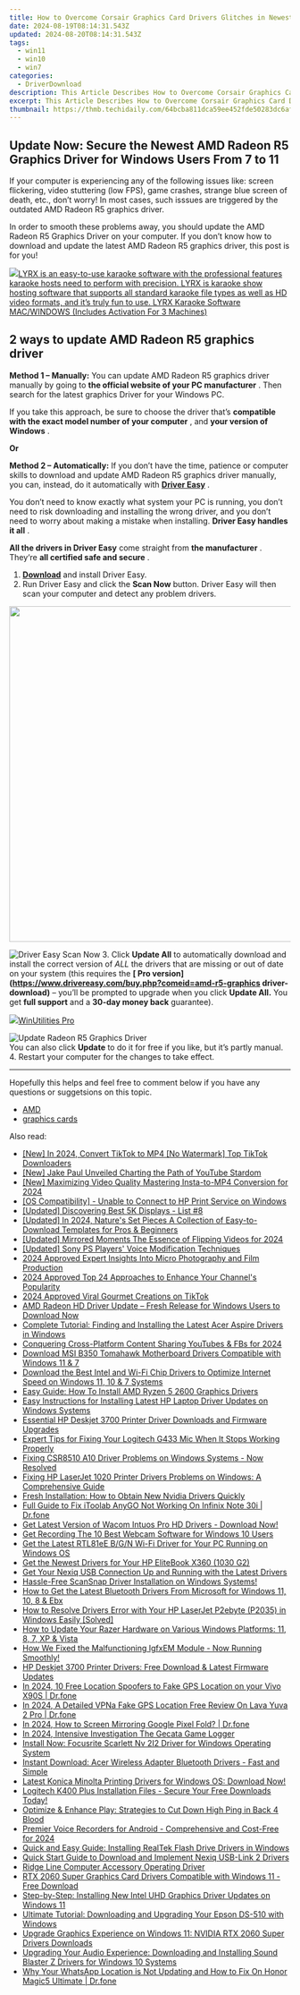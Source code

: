 ```yaml
---
title: How to Overcome Corsair Graphics Card Drivers Glitches in Newest Windows Systems
date: 2024-08-19T08:14:31.543Z
updated: 2024-08-20T08:14:31.543Z
tags:
  - win11
  - win10
  - win7
categories:
  - DriverDownload
description: This Article Describes How to Overcome Corsair Graphics Card Drivers Glitches in Newest Windows Systems
excerpt: This Article Describes How to Overcome Corsair Graphics Card Drivers Glitches in Newest Windows Systems
thumbnail: https://thmb.techidaily.com/64bcba811dca59ee452fde50283dc6af9516c46b5a87dc01f6fa89f4e4093f9a.jpg
---
```


## Update Now: Secure the Newest AMD Radeon R5 Graphics Driver for Windows Users From 7 to 11

If your computer is experiencing any of the following issues like: screen flickering, video stuttering (low FPS), game crashes, strange blue screen of death, etc., don’t worry! In most cases, such isssues are triggered by the outdated AMD Radeon R5 graphics driver.

 In order to smooth these problems away, you should update the AMD Radeon R5 Graphics Driver on your computer. If you don’t know how to download and update the latest AMD Radeon R5 graphics driver, this post is for you!

<!-- affiliate ads begin -->
<a href="https://shop.pcdj.com/order/checkout.php?PRODS=4698998&QTY=1&AFFILIATE=108875&CART=1"> <img src="https://secure.avangate.com/images/merchant/47f4b6321e9fd8e8f7326a6adc1a7c1e/products/MacBook_Pro_lyrx-withsinger-tv.png" border="0">LYRX is an easy-to-use karaoke software with the professional features karaoke hosts need to perform with precision. LYRX is karaoke show hosting software that supports all standard karaoke file types as well as HD video formats, and it’s truly fun to use. 
LYRX Karaoke Software MAC/WINDOWS (Includes Activation For 3 Machines)</a>
<!-- affiliate ads end -->
## 2 ways to update AMD Radeon R5 graphics driver

**Method 1 – Manually:**  You can update AMD Radeon R5 graphics driver manually by going to **the official website of your PC manufacturer** . Then search for the latest graphics Driver for your Windows PC.

 If you take this approach, be sure to choose the driver that’s **compatible with the exact model number of your computer** , and **your version of Windows** .

**Or**

**Method 2 – Automatically:** If you don’t have the time, patience or computer skills to download and update AMD Radeon R5 graphics driver manually, you can, instead, do it automatically with **[Driver Easy](https://tools.techidaily.com/drivereasy/download/)**  .

 You don’t need to know exactly what system your PC is running, you don’t need to risk downloading and installing the wrong driver, and you don’t need to worry about making a mistake when installing. **Driver Easy handles it all** .

**All the drivers in Driver Easy** come straight from **the manufacturer** . They‘re **all certified safe and secure** .

1. **[Download](https://tools.techidaily.com/drivereasy/download/)**  and install Driver Easy.
2. Run Driver Easy and click the **Scan Now** button. Driver Easy will then scan your computer and detect any problem drivers.  
<!-- affiliate ads begin -->
<a href="https://appsumo.8odi.net/c/5597632/2082529/7443" target="_top" id="2082529"><img src="//a.impactradius-go.com/display-ad/7443-2082529" border="0" alt="" width="1200" height="600"/></a><img height="0" width="0" src="https://appsumo.8odi.net/i/5597632/2082529/7443" style="position:absolute;visibility:hidden;" border="0" />
<!-- affiliate ads end -->
![Driver Easy Scan Now](https://images.drivereasy.com/wp-content/uploads/2021/03/Driver-Easy-Scan-Now.jpg)
3. Click **Update All** to automatically download and install the correct version of _ALL_ the drivers that are missing or out of date on your system (this requires the **[ Pro version](<https://www.drivereasy.com/buy.php?comeid=amd-r5-graphics> driver-download)**  – you’ll be prompted to upgrade when you click **Update All.**  You get **full support** and a **30-day money back** guarantee).  
<!-- affiliate ads begin -->
<a href="https://secure.2checkout.com/order/checkout.php?PRODS=4665597&QTY=1&AFFILIATE=108875&CART=1"><img src="https://www.pcclean.io/wp-content/uploads/2018/03/winutilities-box-130521.png" border="0">WinUtilities Pro</a>
<!-- affiliate ads end -->
![Update Radeon R5 Graphics Driver](https://images.drivereasy.com/wp-content/uploads/2021/03/Update-Radeon-R5-Graphics-Driver.jpg)  
 You can also click **Update** to do it for free if you like, but it’s partly manual.
4. Restart your computer for the changes to take effect.

---

 Hopefully this helps and feel free to comment below if you have any questions or suggetsions on this topic.

* [AMD](https://tools.techidaily.com/drivereasy/download/)
* [graphics cards](https://tools.techidaily.com/drivereasy/download/)

<ins class="adsbygoogle"
     style="display:block"
     data-ad-format="autorelaxed"
     data-ad-client="ca-pub-7571918770474297"
     data-ad-slot="1223367746"></ins>



<ins class="adsbygoogle"
     style="display:block"
     data-ad-client="ca-pub-7571918770474297"
     data-ad-slot="8358498916"
     data-ad-format="auto"
     data-full-width-responsive="true"></ins>

<span class="atpl-alsoreadstyle">Also read:</span>
<div><ul>
<li><a href="https://tiktok-video-recordings.techidaily.com/new-in-2024-convert-tiktok-to-mp4-no-watermark-top-tiktok-downloaders/"><u>[New] In 2024, Convert TikTok to MP4 [No Watermark]  Top TikTok Downloaders</u></a></li>
<li><a href="https://youtube-blog.techidaily.com/ake-paul-unveiled-charting-the-path-of-youtube-stardom/"><u>[New] Jake Paul Unveiled  Charting the Path of YouTube Stardom</u></a></li>
<li><a href="https://instagram-clips.techidaily.com/new-maximizing-video-quality-mastering-insta-to-mp4-conversion-for-2024/"><u>[New] Maximizing Video Quality  Mastering Insta-to-MP4 Conversion for 2024</u></a></li>
<li><a href="https://printer-issues.techidaily.com/os-compatibility-unable-to-connect-to-hp-print-service-on-windows/"><u>[OS Compatibility] - Unable to Connect to HP Print Service on Windows</u></a></li>
<li><a href="https://vp-tips.techidaily.com/updated-discovering-best-5k-displays-list-8/"><u>[Updated] Discovering Best 5K Displays - List #8</u></a></li>
<li><a href="https://fox-blue.techidaily.com/updated-in-2024-natures-set-pieces-a-collection-of-easy-to-download-templates-for-pros-and-beginners/"><u>[Updated] In 2024, Nature's Set Pieces  A Collection of Easy-to-Download Templates for Pros & Beginners</u></a></li>
<li><a href="https://snapchat-videos.techidaily.com/updated-mirrored-moments-the-essence-of-flipping-videos-for-2024/"><u>[Updated] Mirrored Moments  The Essence of Flipping Videos for 2024</u></a></li>
<li><a href="https://extra-skills.techidaily.com/updated-sony-ps-players-voice-modification-techniques/"><u>[Updated] Sony PS Players' Voice Modification Techniques</u></a></li>
<li><a href="https://article-files.techidaily.com/2024-approved-expert-insights-into-micro-photography-and-film-production/"><u>2024 Approved  Expert Insights Into Micro Photography and Film Production</u></a></li>
<li><a href="https://youtube-zero.techidaily.com/approved-top-24-approaches-to-enhance-your-channels-popularity/"><u>2024 Approved  Top 24 Approaches to Enhance Your Channel's Popularity</u></a></li>
<li><a href="https://tiktok-videos.techidaily.com/2024-approved-viral-gourmet-creations-on-tiktok/"><u>2024 Approved  Viral Gourmet Creations on TikTok</u></a></li>
<li><a href="https://win-dash.techidaily.com/amd-radeon-hd-driver-update-fresh-release-for-windows-users-to-download-now/"><u>AMD Radeon HD Driver Update – Fresh Release for Windows Users to Download Now</u></a></li>
<li><a href="https://win-dash.techidaily.com/complete-tutorial-finding-and-installing-the-latest-acer-aspire-drivers-in-windows/"><u>Complete Tutorial: Finding and Installing the Latest Acer Aspire Drivers in Windows</u></a></li>
<li><a href="https://youtube-docs.techidaily.com/ering-cross-platform-content-sharing-youtubes-and-fbs-for-2024/"><u>Conquering Cross-Platform Content Sharing  YouTubes & FBs for 2024</u></a></li>
<li><a href="https://win-dash.techidaily.com/download-msi-b350-tomahawk-motherboard-drivers-compatible-with-windows-11-and-7/"><u>Download MSI B350 Tomahawk Motherboard Drivers Compatible with Windows 11 & 7</u></a></li>
<li><a href="https://win-dash.techidaily.com/download-the-best-intel-and-wi-fi-chip-drivers-to-optimize-internet-speed-on-windows-11-10-and-7-systems/"><u>Download the Best Intel and Wi-Fi Chip Drivers to Optimize Internet Speed on Windows 11, 10 & 7 Systems</u></a></li>
<li><a href="https://win-dash.techidaily.com/easy-guide-how-to-install-amd-ryzen-5-2600-graphics-drivers/"><u>Easy Guide: How To Install AMD Ryzen 5 2600 Graphics Drivers</u></a></li>
<li><a href="https://win-dash.techidaily.com/easy-instructions-for-installing-latest-hp-laptop-driver-updates-on-windows-systems/"><u>Easy Instructions for Installing Latest HP Laptop Driver Updates on Windows Systems</u></a></li>
<li><a href="https://win-dash.techidaily.com/essential-hp-deskjet-3700-printer-driver-downloads-and-firmware-upgrades/"><u>Essential HP Deskjet 3700 Printer Driver Downloads and Firmware Upgrades</u></a></li>
<li><a href="https://win-dash.techidaily.com/expert-tips-for-fixing-your-logitech-g433-mic-when-it-stops-working-properly/"><u>Expert Tips for Fixing Your Logitech G433 Mic When It Stops Working Properly</u></a></li>
<li><a href="https://win-dash.techidaily.com/fixing-csr8510-a10-driver-problems-on-windows-systems-now-resolved/"><u>Fixing CSR8510 A10 Driver Problems on Windows Systems - Now Resolved</u></a></li>
<li><a href="https://win-dash.techidaily.com/fixing-hp-laserjet-1020-printer-drivers-problems-on-windows-a-comprehensive-guide/"><u>Fixing HP LaserJet 1020 Printer Drivers Problems on Windows: A Comprehensive Guide</u></a></li>
<li><a href="https://win-dash.techidaily.com/fresh-installation-how-to-obtain-new-nvidia-drivers-quickly/"><u>Fresh Installation: How to Obtain New Nvidia Drivers Quickly</u></a></li>
<li><a href="https://fake-location.techidaily.com/full-guide-to-fix-itoolab-anygo-not-working-on-infinix-note-30i-drfone-by-drfone-virtual-android/"><u>Full Guide to Fix iToolab AnyGO Not Working On Infinix Note 30i | Dr.fone</u></a></li>
<li><a href="https://win-dash.techidaily.com/get-latest-version-of-wacom-intuos-pro-hd-drivers-download-now/"><u>Get Latest Version of Wacom Intuos Pro HD Drivers - Download Now!</u></a></li>
<li><a href="https://ai-vdieo-software.techidaily.com/get-recording-the-10-best-webcam-software-for-windows-10-users/"><u>Get Recording The 10 Best Webcam Software for Windows 10 Users</u></a></li>
<li><a href="https://win-dash.techidaily.com/get-the-latest-rtl81ee-bgn-wi-fi-driver-for-your-pc-running-on-windows-os/"><u>Get the Latest RTL81eE B/G/N Wi-Fi Driver for Your PC Running on Windows OS</u></a></li>
<li><a href="https://win-dash.techidaily.com/get-the-newest-drivers-for-your-hp-elitebook-x360-1030-g2/"><u>Get the Newest Drivers for Your HP EliteBook X360 (1030 G2)</u></a></li>
<li><a href="https://win-dash.techidaily.com/1722969143520-get-your-nexiq-usb-connection-up-and-running-with-the-latest-drivers/"><u>Get Your Nexiq USB Connection Up and Running with the Latest Drivers</u></a></li>
<li><a href="https://win-dash.techidaily.com/hassle-free-scansnap-driver-installation-on-windows-systems/"><u>Hassle-Free ScanSnap Driver Installation on Windows Systems!</u></a></li>
<li><a href="https://win-dash.techidaily.com/how-to-get-the-latest-bluetooth-drivers-from-microsoft-for-windows-11-10-8-and-ebx/"><u>How to Get the Latest Bluetooth Drivers From Microsoft for Windows 11, 10, 8 & Ebx</u></a></li>
<li><a href="https://win-dash.techidaily.com/how-to-resolve-drivers-error-with-your-hp-laserjet-p2ebyte-p2035-in-windows-easily-solved/"><u>How to Resolve Drivers Error with Your HP LaserJet P2ebyte (P2035) in Windows Easily [Solved]</u></a></li>
<li><a href="https://win-dash.techidaily.com/how-to-update-your-razer-hardware-on-various-windows-platforms-11-8-7-xp-and-vista/"><u>How to Update Your Razer Hardware on Various Windows Platforms: 11, 8, 7, XP & Vista</u></a></li>
<li><a href="https://win-dash.techidaily.com/1722969745525-how-we-fixed-the-malfunctioning-igfxem-module-now-running-smoothly/"><u>How We Fixed the Malfunctioning IgfxEM Module - Now Running Smoothly!</u></a></li>
<li><a href="https://win-dash.techidaily.com/hp-deskjet-3700-printer-drivers-free-download-and-latest-firmware-updates/"><u>HP Deskjet 3700 Printer Drivers: Free Download & Latest Firmware Updates</u></a></li>
<li><a href="https://android-location.techidaily.com/in-2024-10-free-location-spoofers-to-fake-gps-location-on-your-vivo-x90s-drfone-by-drfone-virtual/"><u>In 2024, 10 Free Location Spoofers to Fake GPS Location on your Vivo X90S | Dr.fone</u></a></li>
<li><a href="https://fake-location.techidaily.com/in-2024-a-detailed-vpna-fake-gps-location-free-review-on-lava-yuva-2-pro-drfone-by-drfone-virtual-android/"><u>In 2024, A Detailed VPNa Fake GPS Location Free Review On Lava Yuva 2 Pro | Dr.fone</u></a></li>
<li><a href="https://screen-mirror.techidaily.com/in-2024-how-to-screen-mirroring-google-pixel-fold-drfone-by-drfone-android/"><u>In 2024, How to Screen Mirroring Google Pixel Fold? | Dr.fone</u></a></li>
<li><a href="https://digital-screen-recording.techidaily.com/in-2024-intensive-investigation-the-gecata-game-logger/"><u>In 2024, Intensive Investigation  The Gecata Game Logger</u></a></li>
<li><a href="https://win-dash.techidaily.com/install-now-focusrite-scarlett-nv-2i2-driver-for-windows-operating-system/"><u>Install Now: Focusrite Scarlett Nv 2I2 Driver for Windows Operating System</u></a></li>
<li><a href="https://win-dash.techidaily.com/instant-download-acer-wireless-adapter-bluetooth-drivers-fast-and-simple/"><u>Instant Download: Acer Wireless Adapter Bluetooth Drivers - Fast and Simple</u></a></li>
<li><a href="https://win-dash.techidaily.com/latest-konica-minolta-printing-drivers-for-windows-os-download-now/"><u>Latest Konica Minolta Printing Drivers for Windows OS: Download Now!</u></a></li>
<li><a href="https://win-dash.techidaily.com/logitech-k400-plus-installation-files-secure-your-free-downloads-today/"><u>Logitech K400 Plus Installation Files - Secure Your Free Downloads Today!</u></a></li>
<li><a href="https://win-solutions.techidaily.com/optimize-and-enhance-play-strategies-to-cut-down-high-ping-in-back-4-blood/"><u>Optimize & Enhance Play: Strategies to Cut Down High Ping in Back 4 Blood</u></a></li>
<li><a href="https://audio-editing.techidaily.com/premier-voice-recorders-for-android-comprehensive-and-cost-free-for-2024/"><u>Premier Voice Recorders for Android - Comprehensive and Cost-Free for 2024</u></a></li>
<li><a href="https://win-dash.techidaily.com/quick-and-easy-guide-installing-realtek-flash-drive-drivers-in-windows/"><u>Quick and Easy Guide: Installing RealTek Flash Drive Drivers in Windows</u></a></li>
<li><a href="https://win-dash.techidaily.com/quick-start-guide-to-download-and-implement-nexiq-usb-link-2-drivers/"><u>Quick Start Guide to Download and Implement Nexiq USB-Link 2 Drivers</u></a></li>
<li><a href="https://win-dash.techidaily.com/ridge-line-computer-accessory-operating-driver/"><u>Ridge Line Computer Accessory Operating Driver</u></a></li>
<li><a href="https://win-dash.techidaily.com/1722977471481-rtx-2060-super-graphics-card-drivers-compatible-with-windows-11-free-download/"><u>RTX 2060 Super Graphics Card Drivers Compatible with Windows 11 - Free Download</u></a></li>
<li><a href="https://win-dash.techidaily.com/step-by-step-installing-new-intel-uhd-graphics-driver-updates-on-windows-11/"><u>Step-by-Step: Installing New Intel UHD Graphics Driver Updates on Windows 11</u></a></li>
<li><a href="https://win-dash.techidaily.com/ultimate-tutorial-downloading-and-upgrading-your-epson-ds-510-with-windows/"><u>Ultimate Tutorial: Downloading and Upgrading Your Epson DS-510 with Windows</u></a></li>
<li><a href="https://win-dash.techidaily.com/upgrade-graphics-experience-on-windows-11-nvidia-rtx-2060-super-drivers-downloads/"><u>Upgrade Graphics Experience on Windows 11: NVIDIA RTX 2060 Super Drivers Downloads</u></a></li>
<li><a href="https://win-dash.techidaily.com/upgrading-your-audio-experience-downloading-and-installing-sound-blaster-z-drivers-for-windows-10-systems/"><u>Upgrading Your Audio Experience: Downloading and Installing Sound Blaster Z Drivers for Windows 10 Systems</u></a></li>
<li><a href="https://fix-guide.techidaily.com/why-your-whatsapp-location-is-not-updating-and-how-to-fix-on-honor-magic5-ultimate-drfone-by-drfone-virtual-android/"><u>Why Your WhatsApp Location is Not Updating and How to Fix On Honor Magic5 Ultimate | Dr.fone</u></a></li>
</ul></div>
